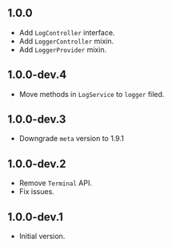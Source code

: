 ## 1.0.0

- Add `LogController` interface.
- Add `LoggerController` mixin.
- Add `LoggerProvider` mixin.

## 1.0.0-dev.4

- Move methods in `LogService` to `logger` filed.

## 1.0.0-dev.3

- Downgrade `meta` version to 1.9.1

## 1.0.0-dev.2

- Remove `Terminal` API.
- Fix issues.

## 1.0.0-dev.1

- Initial version.
